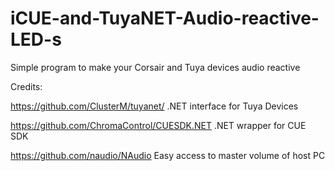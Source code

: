 # iCUE-and-TuyaNET-Audio-reactive-LED-s

Simple program to make your Corsair and Tuya devices audio reactive 

Credits:

https://github.com/ClusterM/tuyanet/ .NET interface for Tuya Devices

https://github.com/ChromaControl/CUESDK.NET .NET wrapper for CUE SDK

https://github.com/naudio/NAudio Easy access to master volume of host PC 


